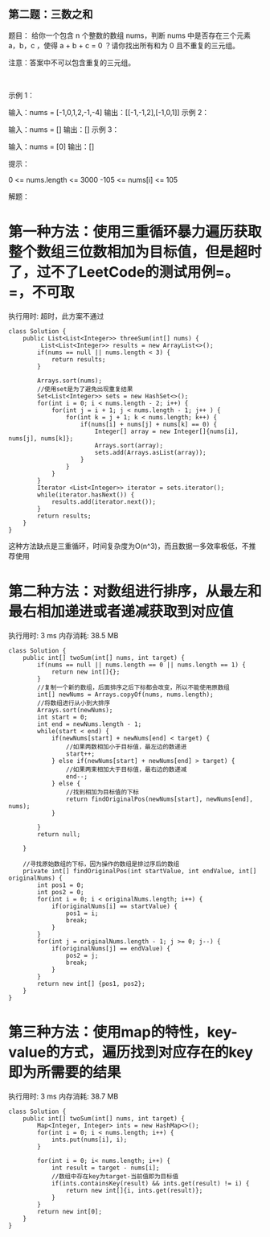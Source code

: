## 第二题：三数之和

题目： 给你一个包含 n 个整数的数组 nums，判断 nums 中是否存在三个元素 a，b，c ，使得 a + b + c = 0 ？请你找出所有和为 0 且不重复的三元组。

注意：答案中不可以包含重复的三元组。

 

示例 1：

输入：nums = [-1,0,1,2,-1,-4]
输出：[[-1,-1,2],[-1,0,1]]
示例 2：

输入：nums = []
输出：[]
示例 3：

输入：nums = [0]
输出：[]
 

提示：

0 <= nums.length <= 3000
-105 <= nums[i] <= 105


解题：
# 第一种方法：使用三重循环暴力遍历获取整个数组三位数相加为目标值，但是超时了，过不了LeetCode的测试用例=。=，**不可取**

执行用时: 超时，此方案不通过

```
class Solution {
    public List<List<Integer>> threeSum(int[] nums) {
         List<List<Integer>> results = new ArrayList<>();
        if(nums == null || nums.length < 3) {
            return results;
        }
    
        Arrays.sort(nums);
        //使用set是为了避免出现重复结果
        Set<List<Integer>> sets = new HashSet<>();
        for(int i = 0; i < nums.length - 2; i++) {
            for(int j = i + 1; j < nums.length - 1; j++ ) {
                for(int k = j + 1; k < nums.length; k++) {
                    if(nums[i] + nums[j] + nums[k] == 0) {
                        Integer[] array = new Integer[]{nums[i], nums[j], nums[k]};
                        Arrays.sort(array);
                        sets.add(Arrays.asList(array));
                    }
                }
            }
        }
        Iterator <List<Integer>> iterator = sets.iterator();
        while(iterator.hasNext()) {
            results.add(iterator.next());
        }
        return results;
    }
}

```
这种方法缺点是三重循环，时间复杂度为O(n^3)，而且数据一多效率极低，不推荐使用

# 第二种方法：对数组进行排序，从最左和最右相加递进或者递减获取到对应值

执行用时: 3 ms
内存消耗: 38.5 MB

```
class Solution {
    public int[] twoSum(int[] nums, int target) {
        if(nums == null || nums.length == 0 || nums.length == 1) {
            return new int[]{};
        }
        //复制一个新的数组，后面排序之后下标都会改变，所以不能使用原数组
        int[] newNums = Arrays.copyOf(nums, nums.length);
        //将数组进行从小到大排序
        Arrays.sort(newNums);
        int start = 0; 
        int end = newNums.length - 1;
        while(start < end) {
            if(newNums[start] + newNums[end] < target) {
                //如果两数相加小于目标值，最左边的数递进
                start++;
            } else if(newNums[start] + newNums[end] > target) {
                //如果两束相加大于目标值，最右边的数递减
                end--;
            } else {
                //找到相加为目标值的下标
                return findOriginalPos(newNums[start], newNums[end], nums);
            }

        }
        return null;

    }

    //寻找原始数组的下标，因为操作的数组是排过序后的数组
    private int[] findOriginalPos(int startValue, int endValue, int[] originalNums) {
        int pos1 = 0;
        int pos2 = 0;
        for(int i = 0; i < originalNums.length; i++) {
            if(originalNums[i] == startValue) {
                pos1 = i;
                break;
            }
        }
        for(int j = originalNums.length - 1; j >= 0; j--) {
            if(originalNums[j] == endValue) {
                pos2 = j;
                break;
            }
        }
        return new int[] {pos1, pos2};
    }
}
```

# 第三种方法：使用map的特性，key-value的方式，遍历找到对应存在的key即为所需要的结果

执行用时: 3 ms
内存消耗: 38.7 MB

```
class Solution {
    public int[] twoSum(int[] nums, int target) {
        Map<Integer, Integer> ints = new HashMap<>();
        for(int i = 0; i < nums.length; i++) {
            ints.put(nums[i], i);
        }

        for(int i = 0; i< nums.length; i++) {
            int result = target - nums[i];
            //数组中存在key为target-当前值即为目标值
            if(ints.containsKey(result) && ints.get(result) != i) {
                return new int[]{i, ints.get(result)};
            }
        }
        return new int[0];
    }
}
```